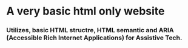 # A very basic html only website

### Utilizes, basic HTML structre, HTML semantic and ARIA (Accessible Rich Internet Applications) for Assistive Tech.
